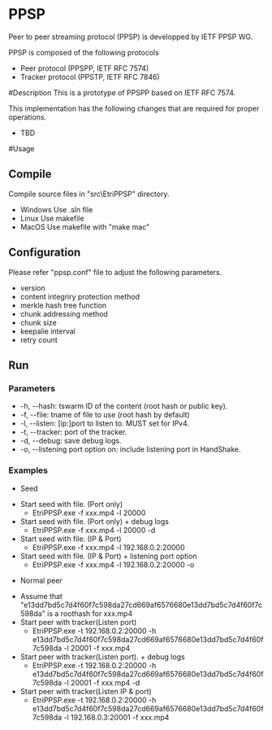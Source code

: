 # PPSP
Peer to peer streaming protocol (PPSP) is developped by IETF PPSP WG.

PPSP is composed of the following  protocols
* Peer protocol (PPSPP, IETF RFC 7574)
* Tracker protocol (PPSTP, IETF RFC 7846)

#Description
This is a prototype of PPSPP based on IETF RFC 7574.

This implementation has the following changes that are required for proper operations.
* TBD

#Usage
## Compile
Compile source files in "src\EtriPPSP" directory.

* Windows
Use .sln file
* Linux
Use makefile
* MacOS
Use makefile with "make mac"

## Configuration
Please refer "ppsp.conf" file to adjust the following parameters.
* version
* content integriry protection method
* merkle hash tree function
* chunk addressing method
* chunk size
* keepalie interval
* retry count

## Run 
### Parameters
* -h, --hash: tswarm ID of the content (root hash or public key).
* -f, --file: tname of file to use (root hash by default)
* -l, --listen: [ip:]port to listen to. MUST set for IPv4.
* -t, --tracker: port of the tracker.
* -d, --debug: save debug logs.
* -o, --listening port option on: include listening port in HandShake.

### Examples
* Seed
 + Start seed with file. (Port only)
   - EtriPPSP.exe -f xxx.mp4 -l 20000
 + Start seed with file. (Port only) + debug logs
   - EtriPPSP.exe -f xxx.mp4 -l 20000 -d
 + Start seed with file. (IP & Port)
   - EtriPPSP.exe -f xxx.mp4 -l 192.168.0.2:20000
 + Start seed with file. (IP & Port) + listening port option
   - EtriPPSP.exe -f xxx.mp4 -l 192.168.0.2:20000 -o

* Normal peer
 + Assume that "e13dd7bd5c7d4f60f7c598da27cd669af6576680e13dd7bd5c7d4f60f7c598da" is a roothash for xxx.mp4
 + Start peer with tracker(Listen port)
   - EtriPPSP.exe -t 192.168.0.2:20000 -h e13dd7bd5c7d4f60f7c598da27cd669af6576680e13dd7bd5c7d4f60f7c598da -l 20001 -f xxx.mp4
 + Start peer with tracker(Listen port). + debug logs
   - EtriPPSP.exe -t 192.168.0.2:20000 -h e13dd7bd5c7d4f60f7c598da27cd669af6576680e13dd7bd5c7d4f60f7c598da -l 20001 -f xxx.mp4 -d
 + Start peer with tracker(Listen IP & port)
   - EtriPPSP.exe -t 192.168.0.2:20000 -h e13dd7bd5c7d4f60f7c598da27cd669af6576680e13dd7bd5c7d4f60f7c598da -l 192.168.0.3:20001 -f xxx.mp4
  
   





